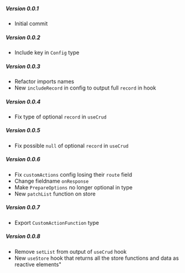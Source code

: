 
##### Version 0.0.1
- Initial commit

##### Version 0.0.2
- Include key in `Config` type

##### Version 0.0.3
- Refactor imports names
- New `includeRecord` in config to output full `record` in hook

##### Version 0.0.4
- Fix type of optional `record` in `useCrud`

##### Version 0.0.5
- Fix possible `null` of optional `record` in `useCrud`

##### Version 0.0.6
- Fix `customActions` config losing their `route` field
- Change fieldname `onResponse`
- Make `PrepareOptions` no longer optional in type
- New `patchList` function on store

##### Version 0.0.7
- Export `CustomActionFunction` type

##### Version 0.0.8
- Remove `setList` from output of `useCrud` hook
- New `useStore` hook that returns all the store functions and data as reactive elements"
